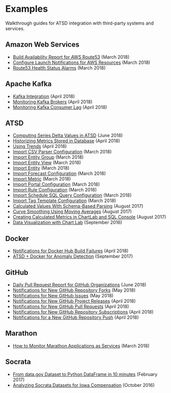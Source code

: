 # Examples

Walkthrough guides for ATSD integration with third-party systems and services.

## Amazon Web Services

- [Build Availability Report for AWS Route53](aws/route53-health-checks/README.md) (March 2018)
- [Configure Launch Notifications for AWS Resources](aws/cloud-watch-alert/README.md) (March 2018)
- [Route53 Health Status Alarms](aws/route53-email-notifications/README.md) (March 2018)

## Apache Kafka

- [Kafka Integration](kafka/README.md) (April 2018)
- [Monitoring Kafka Brokers](kafka/brokers-monitoring/README.md) (April 2018)
- [Monitoring Kafka Consumer Lag](kafka/consumers-monitoring/README.md) (April 2018)

## ATSD

- [Computing Series Delta Values in ATSD](database/subtract-subsequent-values/README.md) (June 2018)
- [Historizing Metrics Stored in Database](database/historize/README.md) (April 2018)
- [Using Trends](shared/trends.md) (April 2018)
- [Import CSV Parser Configuration](shared/import-csv-parser.md) (March 2018)
- [Import Entity Group](shared/import-entity-group.md) (March 2018)
- [Import Entity View](shared/import-entity-view.md) (March 2018)
- [Import Entity](shared/import-entity.md) (March 2018)
- [Import Forecast Configuration](shared/import-forecast.md) (March 2018)
- [Import Metric](shared/import-metric.md) (March 2018)
- [Import Portal Configuration](shared/import-portal.md) (March 2018)
- [Import Rule Configuration](shared/import-rule.md) (March 2018)
- [Import Schedule SQL Query Configuration](shared/import-scheduled-sql-query.md) (March 2018)
- [Import Tag Template Configuration](shared/import-tag-template.md) (March 2018)
- [Calculated Values With Schema-Based Parsing](database/schema-based-parser-mod/README.md) (August 2017)
- [Curve Smoothing Using Moving Averages](database/moving-avg/README.md) (August 2017)
- [Creating Calculated Metrics in ChartLab and SQL Console](database/add-calculated-value/README.md) (August 2017)
- [Data Visualization with Chart Lab](shared/chartlab.md) (September 2016)

## Docker

- [Notifications for Docker Hub Build Failures](docker/README.md) (April 2018)
- [ATSD + Docker for Anomaly Detection](docker/docker-engine.md) (September 2017)

## GitHub

- [Daily Pull Request Report for GitHub Organizations](github/pr-report.md) (June 2018)
- [Notifications for New GitHub Repository Forks](github/fork-notification.md) (May 2018)
- [Notifications for New GitHub Issues](github/issue-notification.md) (May 2018)
- [Notifications for New GitHub Project Releases](github/project-release-notification.md) (April 2018)
- [Notifications for New GitHub Pull Requests](github/pr-notification.md) (April 2018)
- [Notifications for New GitHub Repository Subscriptions](github/watch-notification.md) (April 2018)
- [Notifications for a New GitHub Repository Push](github/push-notification.md) (April 2018)

## Marathon

- [How to Monitor Marathon Applications as Services](marathon/capacity-and-usage/README.md) (March 2018)

## Socrata

- [From data.gov Dataset to Python DataFrame in 10 minutes](socrata/python/README.md) (February 2017)
- [Analyzing Socrata Datasets for Iowa Compensation](socrata/iowa-compensation/README.md) (October 2016)